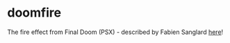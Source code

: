 # doomfire
The fire effect from Final Doom (PSX) - described by Fabien Sanglard <a href="http://fabiensanglard.net/doom_fire_psx/">here</a>!